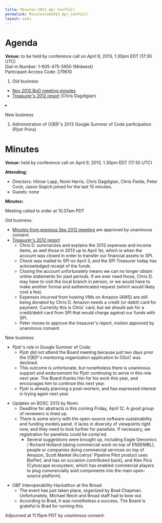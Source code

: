 ```yaml
---
title: Minutes:2013 Apr ConfCall
permalink: Minutes%3A2013_Apr_ConfCall
layout: wiki
---
```


# Agenda

**Venue:** to be held by conference call on April 9, 2013, 1.30pm EDT
(17:30 UTC)  
Dial-in Number: 1-605-475-5950 (Midwest)  
Participant Access Code: 279610

1.  Old business

- [ Nov 2012 BoD meeting minutes](Minutes:2012_Nov_ConfCall "wikilink")
- [ Treasurer's 2012
  report](/wiki/2012-OBF-Treasurers-Report.pdf "wikilink") (Chris
  Dagdigian)

<li>

New business

</li>

1.  Administration of O\|B\|F's 2013 Google Summer of Code participation
    (Pjotr Prins)

</ol>

# Minutes

**Venue:** held by conference call on April 9, 2013, 1.30pm EDT (17:30
UTC)

**Attending:**

- Directors: Hilmar Lapp, Nomi Harris, Chris Dagdigian, Chris Fields,
  Peter Cock; Jason Stajich joined for the last 15 minutes.
- Guests: none

**Minutes:**

Meeting called to order at 10.37am PDT

Old business:

- [ Minutes from previous Sep 2012
  meeting](Minutes:2012_Sep_ConfCall "wikilink") are approved by
  unanimous consent.
- [ Treasurer's 2012
  report](/wiki/2012-OBF-Treasurers-Report.pdf "wikilink"):
  - Chris D. summarizes and explains the 2012 expenses and income items,
    as well those in 2013 up to April 1st, which is when the account was
    closed in order to transfer our financial assets to SPI.
  - Check was mailed to SPI on April 3, and the SPI Treasurer today has
    acknowledged receipt of the funds.
  - Closing the account unfortunately means we can no longer obtain
    online statements for past periods. If we ever need those, Chris D.
    may have to visit the local branch in person, or we would have to
    make another formal and authenticated request (which would likely
    cost a fee).
  - Expenses incurred from hosting VMs on Amazon (AWS) are still being
    donated by Chris D. Amazon needs a credit (or debit) card for
    payment. Currently this is Chris' card, but we should ask for a
    credit/debit card from SPI that would charge against our funds with
    SPI.
  - Peter moves to approve the treasurer's report, motion approved by
    unanimous consent.

New business:

- Pjotr's role in Google Summer of Code:
  - Pjotr did not attend the Board meeting because just two days prior
    the O\|B\|F's mentoring organization application to GSoC was
    declined.
  - This outcome is unfortunate, but nonetheless there is unanimous
    support and endorsement for Pjotr continuing to serve in this role
    next year. The Board thanks him for his work this year, and
    encourages him to continue this next year.
  - Pjotr is already planning a post-mortem, and has expressed interest
    in trying again next year.

<!-- -->

- Updates on BOSC 2013 by Nomi:
  - Deadline for abstracts is this coming Friday, April 12. A good group
    of reviewers is lined up.
  - There is some worry with the open-source software sustainability and
    funding models panel. It lacks in diversity of viewpoints right now,
    and they need to look further for panelists. If necessary, we
    registration for panelists could be comp'ed.
    - Several suggestions were brought up, including Eagle Genomics /
      Richard Holland (doing commercial work on top of ENSEMBL), people
      or companies doing commercial services on top of Amazon, Scott
      Markel (Accelrys' Pipeline Pilot product uses BioPerl, and has on
      occasion contributed back), and Alex Pico (Cytoscape ecosystem,
      which has enabled commercial players to plug commercially sold
      components into the main open-source platform).

<!-- -->

- OBF Interoperability Hackathon at the Broad:
  - The event has just taken place, organized by Brad Chapman.
    Unfortunately, Michael Reich and Broad staff had to bow out.
  - According to Brad, it was nonetheless a success. The Board is
    grateful to Brad for running this.

Adjourned at 11.15pm PDT by unanimous consent.
